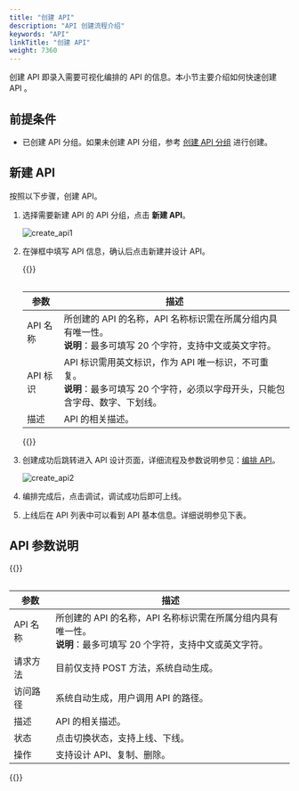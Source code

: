 ```yaml
---
title: "创建 API"
description: "API 创建流程介绍"
keywords: "API"
linkTitle: "创建 API"
weight: 7360
---
```


创建 API 即录入需要可视化编排的 API 的信息。本小节主要介绍如何快速创建 API 。

## 前提条件

- 已创建 API 分组。如果未创建 API 分组，参考 [创建 API 分组](../create_apigroup/) 进行创建。



## 新建 API 

按照以下步骤，创建 API。

1. 选择需要新建 API 的 API 分组，点击 **新建 API**。

   ![create_api1](/images/api/arrange/create_api1.png)

2. 在弹框中填写 API 信息，确认后点击新建并设计 API。

   {{<table >}}

   | 参数     | 描述                                                         |
   | -------- | ------------------------------------------------------------ |
   | API 名称 | 所创建的 API 的名称，API 名称标识需在所属分组内具有唯一性。<br/>**说明**：最多可填写 20 个字符，支持中文或英文字符。 |
   | API 标识 | API 标识需用英文标识，作为 API 唯一标识，不可重复。<br/>**说明**：最多可填写 20 个字符，必须以字母开头，只能包含字母、数字、下划线。 |
   | 描述     | API 的相关描述。                                             |

   {{</table >}}

3. 创建成功后跳转进入 API 设计页面，详细流程及参数说明参见：[编排 API](../arrange_api/)。

    ![create_api2](/images/api/arrange/create_api2.png)

4. 编排完成后，点击调试，调试成功后即可上线。

5. 上线后在 API 列表中可以看到 API 基本信息。详细说明参见下表。



## API 参数说明

{{<table >}}

| 参数     | 描述                                                         |
| -------- | ------------------------------------------------------------ |
| API 名称 | 所创建的 API 的名称，API 名称标识需在所属分组内具有唯一性。<br/>**说明**：最多可填写 20 个字符，支持中文或英文字符。 |
| 请求方法 | 目前仅支持 POST 方法，系统自动生成。                         |
| 访问路径 | 系统自动生成，用户调用 API 的路径。                          |
| 描述     | API 的相关描述。                                             |
| 状态     | 点击切换状态，支持上线、下线。                               |
| 操作     | 支持设计 API、复制、删除。                                   |

{{</table >}}

